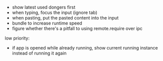 - show latest used dongers first
- when typing, focus the input (ignore tab)
- when pasting, put the pasted content into the input
- bundle to increase runtime speed
- figure whether there's a pitfall to using remote.require over ipc

low priority:

- if app is opened while already running, show current running instance instead of running it again

